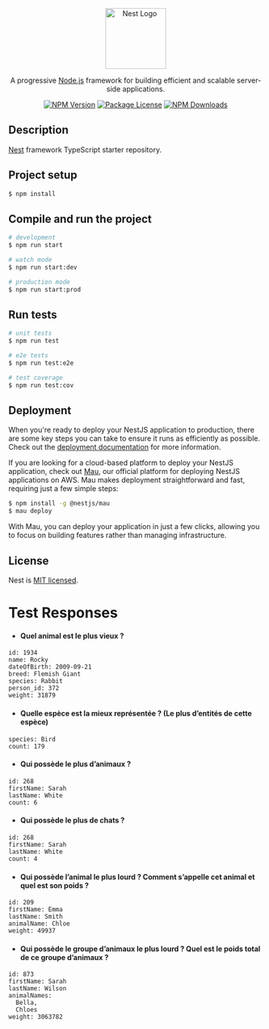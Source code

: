 <p align="center">
  <a href="http://nestjs.com/" target="blank"><img src="https://nestjs.com/img/logo-small.svg" width="120" alt="Nest Logo" /></a>
</p>

[circleci-image]: https://img.shields.io/circleci/build/github/nestjs/nest/master?token=abc123def456
[circleci-url]: https://circleci.com/gh/nestjs/nest

  <p align="center">A progressive <a href="http://nodejs.org" target="_blank">Node.js</a> framework for building efficient and scalable server-side applications.</p>
    <p align="center">
<a href="https://www.npmjs.com/~nestjscore" target="_blank"><img src="https://img.shields.io/npm/v/@nestjs/core.svg" alt="NPM Version" /></a>
<a href="https://www.npmjs.com/~nestjscore" target="_blank"><img src="https://img.shields.io/npm/l/@nestjs/core.svg" alt="Package License" /></a>
<a href="https://www.npmjs.com/~nestjscore" target="_blank"><img src="https://img.shields.io/npm/dm/@nestjs/common.svg" alt="NPM Downloads" /></a>

## Description

[Nest](https://github.com/nestjs/nest) framework TypeScript starter repository.

## Project setup

```bash
$ npm install
```

## Compile and run the project

```bash
# development
$ npm run start

# watch mode
$ npm run start:dev

# production mode
$ npm run start:prod
```

## Run tests

```bash
# unit tests
$ npm run test

# e2e tests
$ npm run test:e2e

# test coverage
$ npm run test:cov
```

## Deployment

When you're ready to deploy your NestJS application to production, there are some key steps you can take to ensure it runs as efficiently as possible. Check out the [deployment documentation](https://docs.nestjs.com/deployment) for more information.

If you are looking for a cloud-based platform to deploy your NestJS application, check out [Mau](https://mau.nestjs.com), our official platform for deploying NestJS applications on AWS. Mau makes deployment straightforward and fast, requiring just a few simple steps:

```bash
$ npm install -g @nestjs/mau
$ mau deploy
```

With Mau, you can deploy your application in just a few clicks, allowing you to focus on building features rather than managing infrastructure.

## License

Nest is [MIT licensed](https://github.com/nestjs/nest/blob/master/LICENSE).

# Test Responses

- #### Quel animal est le plus vieux ?

```
id: 1934
name: Rocky
dateOfBirth: 2009-09-21
breed: Flemish Giant
species: Rabbit
person_id: 372
weight: 31879
```


- #### Quelle espèce est la mieux représentée ? (Le plus d’entités de cette espèce)

```
species: Bird
count: 179
```

- #### Qui possède le plus d’animaux ?

```
id: 268
firstName: Sarah
lastName: White
count: 6
```

- #### Qui possède le plus de chats ?

```
id: 268
firstName: Sarah
lastName: White
count: 4
```

- #### Qui possède l’animal le plus lourd ? Comment s’appelle cet animal et quel est son poids ?

```
id: 209
firstName: Emma
lastName: Smith
animalName: Chloe
weight: 49937
```

- #### Qui possède le groupe d’animaux le plus lourd ? Quel est le poids total de ce groupe d’animaux ?

```
id: 873
firstName: Sarah
lastName: Wilson
animalNames:
  Bella,
  Chloes
weight: 3063782
```